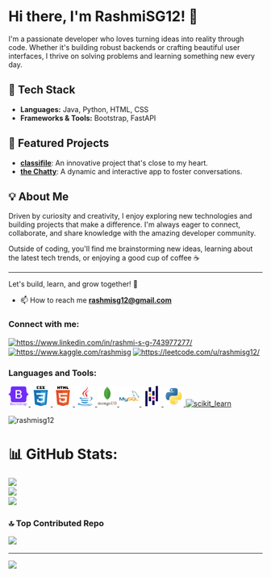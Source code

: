# Hi there, I'm RashmiSG12! 👋

I'm a passionate developer who loves turning ideas into reality through code. Whether it's building robust backends or crafting beautiful user interfaces, I thrive on solving problems and learning something new every day.

## 🚀 Tech Stack
- **Languages:** Java, Python, HTML, CSS
- **Frameworks & Tools:** Bootstrap, FastAPI

## 🌟 Featured Projects
- **[classifile](#)**: An innovative project that's close to my heart.
- **[the Chatty](#)**: A dynamic and interactive app to foster conversations.

## 💡 About Me
Driven by curiosity and creativity, I enjoy exploring new technologies and building projects that make a difference. I'm always eager to connect, collaborate, and share knowledge with the amazing developer community.

Outside of coding, you'll find me brainstorming new ideas, learning about the latest tech trends, or enjoying a good cup of coffee ☕

---

Let's build, learn, and grow together! 🚀
- 📫 How to reach me **rashmisg12@gmail.com**

<h3 align="left">Connect with me:</h3>
<p align="left">
<a href="https://linkedin.com/in/https://www.linkedin.com/in/rashmi-s-g-743977277/" target="blank"><img align="center" src="https://raw.githubusercontent.com/rahuldkjain/github-profile-readme-generator/master/src/images/icons/Social/linked-in-alt.svg" alt="https://www.linkedin.com/in/rashmi-s-g-743977277/" height="30" width="40" /></a>
<a href="https://kaggle.com/https://www.kaggle.com/rashmisg" target="blank"><img align="center" src="https://raw.githubusercontent.com/rahuldkjain/github-profile-readme-generator/master/src/images/icons/Social/kaggle.svg" alt="https://www.kaggle.com/rashmisg" height="30" width="40" /></a>
<a href="https://www.leetcode.com/https://leetcode.com/u/rashmisg12/" target="blank"><img align="center" src="https://raw.githubusercontent.com/rahuldkjain/github-profile-readme-generator/master/src/images/icons/Social/leet-code.svg" alt="https://leetcode.com/u/rashmisg12/" height="30" width="40" /></a>
</p>

<h3 align="left">Languages and Tools:</h3>
<p align="left"> <a href="https://getbootstrap.com" target="_blank" rel="noreferrer"> <img src="https://raw.githubusercontent.com/devicons/devicon/master/icons/bootstrap/bootstrap-plain-wordmark.svg" alt="bootstrap" width="40" height="40"/> </a> <a href="https://www.w3schools.com/css/" target="_blank" rel="noreferrer"> <img src="https://raw.githubusercontent.com/devicons/devicon/master/icons/css3/css3-original-wordmark.svg" alt="css3" width="40" height="40"/> </a> <a href="https://www.w3.org/html/" target="_blank" rel="noreferrer"> <img src="https://raw.githubusercontent.com/devicons/devicon/master/icons/html5/html5-original-wordmark.svg" alt="html5" width="40" height="40"/> </a> <a href="https://www.java.com" target="_blank" rel="noreferrer"> <img src="https://raw.githubusercontent.com/devicons/devicon/master/icons/java/java-original.svg" alt="java" width="40" height="40"/> </a> <a href="https://www.mongodb.com/" target="_blank" rel="noreferrer"> <img src="https://raw.githubusercontent.com/devicons/devicon/master/icons/mongodb/mongodb-original-wordmark.svg" alt="mongodb" width="40" height="40"/> </a> <a href="https://www.mysql.com/" target="_blank" rel="noreferrer"> <img src="https://raw.githubusercontent.com/devicons/devicon/master/icons/mysql/mysql-original-wordmark.svg" alt="mysql" width="40" height="40"/> </a> <a href="https://pandas.pydata.org/" target="_blank" rel="noreferrer"> <img src="https://raw.githubusercontent.com/devicons/devicon/2ae2a900d2f041da66e950e4d48052658d850630/icons/pandas/pandas-original.svg" alt="pandas" width="40" height="40"/> </a> <a href="https://www.python.org" target="_blank" rel="noreferrer"> <img src="https://raw.githubusercontent.com/devicons/devicon/master/icons/python/python-original.svg" alt="python" width="40" height="40"/> </a> <a href="https://scikit-learn.org/" target="_blank" rel="noreferrer"> <img src="https://upload.wikimedia.org/wikipedia/commons/0/05/Scikit_learn_logo_small.svg" alt="scikit_learn" width="40" height="40"/> </a> </p>

<p><img align="center" src="https://github-readme-stats.vercel.app/api/top-langs?username=rashmisg12&show_icons=true&locale=en&layout=compact" alt="rashmisg12" /></p>


# 📊 GitHub Stats:
![](https://github-readme-stats.vercel.app/api?username=rashmisg12&theme=dark&hide_border=false&include_all_commits=false&count_private=false)<br/>
![](https://nirzak-streak-stats.vercel.app/?user=rashmisg12&theme=dark&hide_border=false)<br/>
![](https://github-readme-stats.vercel.app/api/top-langs/?username=rashmisg12&theme=dark&hide_border=false&include_all_commits=false&count_private=false&layout=compact)

### 🔝 Top Contributed Repo
![](https://github-contributor-stats.vercel.app/api?username=rashmisg12&limit=5&theme=dark&combine_all_yearly_contributions=true)

---
[![](https://visitcount.itsvg.in/api?id=rashmisg12&icon=0&color=0)](https://visitcount.itsvg.in)

<!-- Proudly created with GPRM ( https://gprm.itsvg.in ) -->


<!--
**RashmiSG12/RashmiSG12** is a ✨ _special_ ✨ repository because its `README.md` (this file) appears on your GitHub profile.

Here are some ideas to get you started:

- 🔭 I’m currently working on ...
- 🌱 I’m currently learning ...
- 👯 I’m looking to collaborate on ...
- 🤔 I’m looking for help with ...
- 💬 Ask me about ...
- 📫 How to reach me: ...
- 😄 Pronouns: ...
- ⚡ Fun fact: ...
-->
